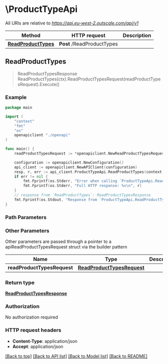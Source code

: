 # \ProductTypeApi

All URIs are relative to *https://api.eu-west-2.outscale.com/api/v1*

Method | HTTP request | Description
------------- | ------------- | -------------
[**ReadProductTypes**](ProductTypeApi.md#ReadProductTypes) | **Post** /ReadProductTypes | 



## ReadProductTypes

> ReadProductTypesResponse ReadProductTypes(ctx).ReadProductTypesRequest(readProductTypesRequest).Execute()



### Example

```go
package main

import (
    "context"
    "fmt"
    "os"
    openapiclient "./openapi"
)

func main() {
    readProductTypesRequest := *openapiclient.NewReadProductTypesRequest() // ReadProductTypesRequest |  (optional)

    configuration := openapiclient.NewConfiguration()
    api_client := openapiclient.NewAPIClient(configuration)
    resp, r, err := api_client.ProductTypeApi.ReadProductTypes(context.Background()).ReadProductTypesRequest(readProductTypesRequest).Execute()
    if err != nil {
        fmt.Fprintf(os.Stderr, "Error when calling `ProductTypeApi.ReadProductTypes``: %v\n", err)
        fmt.Fprintf(os.Stderr, "Full HTTP response: %v\n", r)
    }
    // response from `ReadProductTypes`: ReadProductTypesResponse
    fmt.Fprintf(os.Stdout, "Response from `ProductTypeApi.ReadProductTypes`: %v\n", resp)
}
```

### Path Parameters



### Other Parameters

Other parameters are passed through a pointer to a apiReadProductTypesRequest struct via the builder pattern


Name | Type | Description  | Notes
------------- | ------------- | ------------- | -------------
 **readProductTypesRequest** | [**ReadProductTypesRequest**](ReadProductTypesRequest.md) |  | 

### Return type

[**ReadProductTypesResponse**](ReadProductTypesResponse.md)

### Authorization

No authorization required

### HTTP request headers

- **Content-Type**: application/json
- **Accept**: application/json

[[Back to top]](#) [[Back to API list]](../README.md#documentation-for-api-endpoints)
[[Back to Model list]](../README.md#documentation-for-models)
[[Back to README]](../README.md)

